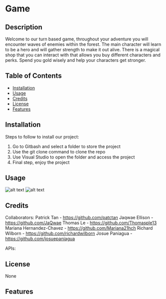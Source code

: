 # Game

## Description

Welcome to our turn based game, throughout your adventure you will encounter waves of enemies within the forest. The main character will learn to be a hero and will gather strength to make it out alive. There is a magical shop that you can interact with that allows you buy different characters and perks. Spend you gold wisely and help your characters get stronger.  

## Table of Contents

- [Installation](#installation)
- [Usage](#usage)
- [Credits](#credits)
- [License](#license)
- [Features](#features)

## Installation

Steps to follow to install our project:
1. Go to Gitbash and select a folder to store the project
2. Use the git clone command to clone the repo
3. Use Visual Studio to open the folder and access the project
4. Final step, enjoy the project

## Usage

![alt text](assets/images/screenshot.png)
![alt text](assets/images/screenshot.png)
## Credits

Collaborators:
Patrick Tan - https://github.com/patctan
Jaqwae Ellison - https://github.com/JaQwae
Thomas Le - https://github.com/Thomasple13
Mariana Hernandez-Chavez - https://github.com/Mariana21hch
Richard Wilborn - https://github.com/richardwilborn
Josue Paniagua - https://github.com/josuepaniagua

APIs:

## License

None

## Features

